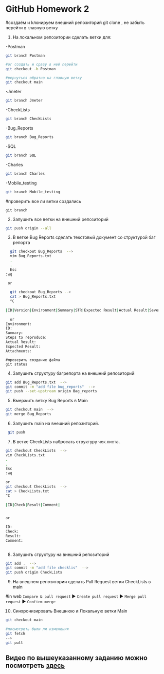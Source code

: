 # GitHub Homework 2

#создаём и kлонируем внешний репозиторий git clone <copy repository HTTPS>, не забыть перейти в главную ветку

1. На локальном репозитории сделать ветки для:


-Postman
```bash
git branch Postman

#or создать и сразу в неё перейти
git checkout -b Postman

#вернуться обратно на главную ветку
git checkout main
```

-Jmeter
    
```bash
git branch Jmeter
```

-CheckLists 
```bash
git branch CheckLists
```

-Bug_Reports
```bash
git branch Bug_Reports
``` 

-SQL
```bash
git branch SQL
```

-Charles
```bash
git branch Charles
``` 

-Mobile_testing
```bash
git branch Mobile_testing
```
#проверить все ли ветки создались
```
git branch
```

2. Запушить все ветки на внешний репозиторий

```bash
git push origin --all
```

3. В ветке Bug Reports сделать текстовый документ со структурой баг репорта

```bash
  git checkout Bug_Reports  --> 
  vim Bug_Reports.txt
  .
  .
  Esc
:wq

 or
 
  git checkout Bug_Reports -->
  cat > Bug_Reports.txt
  ^C
    
|ID|Version|Environment|Summary|STR|Expected Result|Actual Result|Severity|Priority|Attachments|
  
  or 
Environment:
ID:
Summary:
Steps to reproduce:
Actual Result:
Expected Result:
Attachments:
```
```
#проверить создание файла
git status
```

4. Запушить структуру багрепорта на внешний репозиторий

```bash
git add Bug_Reports.txt  -->
git commit -m "add file bug_reports"  -->
git push --set-upstream origin Bag_reports
```

5. Вмержить ветку Bug Reports в Main 

```bash
git checkout main  -->
git merge Bug_Reports
```

6. Запушить main на внешний репозиторий.

```bash
 git push
```
 
7. В ветке CheckLists набросать структуру чек листа.

```bash
git checkout CheckLists  -->
vim CheckLists.txt
.
.
Esc
:wq

or
git checkout CheckLists  -->
cat > CheckLists.txt
^C    
    
|ID|Check|Result|Comment|

 
or 

ID:
Check:
Result:
Comment:
 
```
 
8. Запушить структуру на внешний репозиторий

```bash
git add .  -->
git commit -m "add file checklis"  -->
git push origin CheckLists
```

9. На внешнем репозитории сделать Pull Request ветки CheckLists в main

#in web `Compare & pull request` :arrow_forward: `Create pull request`  :arrow_forward: `Merge pull request`  :arrow_forward: `Confirm merge` 


10. Синхронизировать Внешнюю и Локальную ветки Main

```bash
git checkout main
    
#посмотреть были ли изменения
git fetch
--> 
git pull
```
## Видео по вышеуказанному заданию можно посмотреть [здесь](https://youtu.be/RVJLb6SxxbA) 
